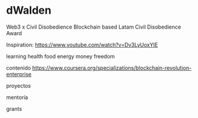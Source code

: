 # dWalden
Web3 x Civil Disobedience
Blockchain based Latam Civil Disobedience Award

Inspiration:
https://www.youtube.com/watch?v=Dv3LyUoxYIE

learning
health
food
energy
money
freedom

contenido
https://www.coursera.org/specializations/blockchain-revolution-enterprise

proyectos

mentoría

grants
